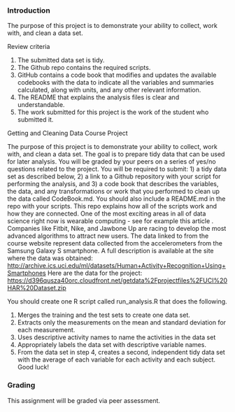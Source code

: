 ### Introduction

The purpose of this project is to demonstrate your ability to collect, work with, and clean a data set.

Review criteria

1. The submitted data set is tidy.
2. The Github repo contains the required scripts.
3. GitHub contains a code book that modifies and updates the available codebooks with the data to indicate all the
variables and summaries calculated, along with units, and any other relevant information.
4. The README that explains the analysis files is clear and understandable.
5. The work submitted for this project is the work of the student who submitted it.

Getting and Cleaning Data Course Project

The purpose of this project is to demonstrate your ability to collect, work with, and clean a data set. The goal is to prepare
tidy data that can be used for later analysis. You will be graded by your peers on a series of yes/no questions related to the
project. You will be required to submit: 1) a tidy data set as described below, 2) a link to a Github repository with your script
for performing the analysis, and 3) a code book that describes the variables, the data, and any transformations or work that
you performed to clean up the data called CodeBook.md. You should also include a README.md in the repo with your
scripts. This repo explains how all of the scripts work and how they are connected.
One of the most exciting areas in all of data science right now is wearable computing - see for example this article .
Companies like Fitbit, Nike, and Jawbone Up are racing to develop the most advanced algorithms to attract new users. The
data linked to from the course website represent data collected from the accelerometers from the Samsung Galaxy S
smartphone. A full description is available at the site where the data was obtained:
http://archive.ics.uci.edu/ml/datasets/Human+Activity+Recognition+Using+Smartphones
Here are the data for the project:
https://d396qusza40orc.cloudfront.net/getdata%2Fprojectfiles%2FUCI%20HAR%20Dataset.zip


You should create one R script called run_analysis.R that does the following.
1. Merges the training and the test sets to create one data set.
2. Extracts only the measurements on the mean and standard deviation for each measurement.
3. Uses descriptive activity names to name the activities in the data set
4. Appropriately labels the data set with descriptive variable names.
5. From the data set in step 4, creates a second, independent tidy data set with the average of each variable for each
activity and each subject.
Good luck!

### Grading

This assignment will be graded via peer assessment.
